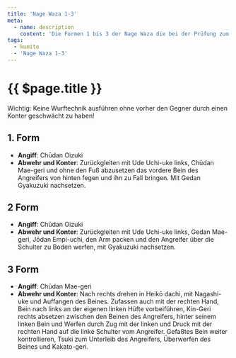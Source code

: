 ```yaml
---
title: 'Nage Waza 1-3'
meta:
  - name: description
    content: 'Die Formen 1 bis 3 der Nage Waza die bei der Prüfung zum 6. Kyu (Grüngurt) gezeigt werden.'
tags:
  - kumite
  - 'Nage Waza 1-3'
---
```


# {{ $page.title }}

<ShowDescription />

<span class="wichtig">Wichtig: Keine Wurftechnik ausführen ohne vorher den Gegner durch einen Konter geschwächt zu haben!</span>

## 1. Form

- **Angiff**: Chūdan Oizuki
- **Abwehr und Konter**: Zurückgleiten mit Ude Uchi-uke links, Chūdan Mae-geri und ohne den Fuß abzusetzen das vordere Bein des Angreifers von hinten fegen und ihn zu Fall bringen. Mit Gedan Gyakuzuki nachsetzen.

<YouTube videoid="kGzqWCbIeNY" start="40" end="55" />

## 2 Form

- **Angiff**: Chūdan Oizuki
- **Abwehr und Konter**: Zurückgleiten mit Ude Uchi-uke links, Gedan Mae-geri, Jōdan Empi-uchi, den Arm packen und den Angreifer über die Schulter zu Boden werfen, mit Gyakuzuki nachsetzen.

<YouTube videoid="ymb6pERfOyk" start="29" end="55" />

## 3 Form

- **Angiff**: Chūdan Mae-geri
- **Abwehr und Konter**: Nach rechts drehen in Heikō dachi, mit Nagashi-uke und Auffangen des Beines. Zufassen auch mit der rechten Hand, Bein nach links an der eigenen linken Hüfte vorbeiführen, Kin-Geri rechts absetzen zwischen den Beinen des Angreifers, hinter seinem linken Bein und Werfen durch Zug mit der linken und Druck mit der rechten Hand auf die linke Schulter vom Angreifer. Gefaßtes Bein weiter kontrollieren, Tsuki zum Unterleib des Angreifers, Überwerfen des Beines und Kakato-geri.

<YouTube videoid="3K3PLR6eOWo" start="21" end="46" />